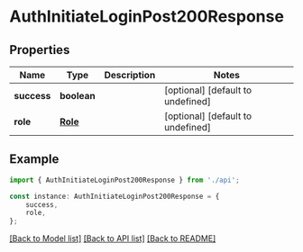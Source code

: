 # AuthInitiateLoginPost200Response


## Properties

Name | Type | Description | Notes
------------ | ------------- | ------------- | -------------
**success** | **boolean** |  | [optional] [default to undefined]
**role** | [**Role**](Role.md) |  | [optional] [default to undefined]

## Example

```typescript
import { AuthInitiateLoginPost200Response } from './api';

const instance: AuthInitiateLoginPost200Response = {
    success,
    role,
};
```

[[Back to Model list]](../README.md#documentation-for-models) [[Back to API list]](../README.md#documentation-for-api-endpoints) [[Back to README]](../README.md)
